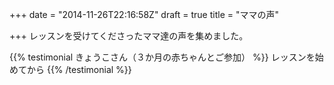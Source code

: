 +++
date = "2014-11-26T22:16:58Z"
draft = true
title = "ママの声"

+++
レッスンを受けてくださったママ達の声を集めました。

{{% testimonial きょうこさん（３か月の赤ちゃんとご参加） %}}
レッスンを始めてから
{{% /testimonial %}}